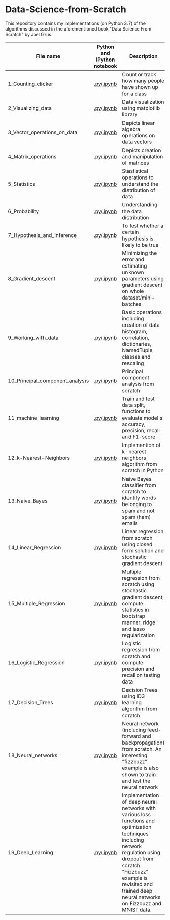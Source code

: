# Data-Science-from-Scratch
This repository contains my implementations (on Python 3.7) of the algorithms discussed in the aforementioned book "Data Science From Scratch" by Joel Grus.

| **File name** |**Python and IPython notebook**|**Description**| 
| ------------- | ----------------------------------|--------------| 
| 1_Counting_clicker |[.py](https://github.com/RuchikaVermaVaid/Data-Science-from-Scratch/blob/master/CountingClicker.py)/[.ipynb](https://github.com/RuchikaVermaVaid/Data-Science-from-Scratch/blob/master/CountingClicker.ipynb)|Count or track how many people have shown up for a class|
| 2_Visualizing_data | [.py](https://github.com/RuchikaVermaVaid/Data-Science-from-Scratch/blob/master/Visualizing_data.py)/[.ipynb](https://github.com/RuchikaVermaVaid/Data-Science-from-Scratch/blob/master/Visualizing_data.ipynb) | Data visualization using matplotlib library|
| 3_Vector_operations_on_data | [.py](https://github.com/RuchikaVermaVaid/Data-Science-from-Scratch/blob/master/Vector_operations_on_data.py)/[.ipynb](https://github.com/RuchikaVermaVaid/Data-Science-from-Scratch/blob/master/DataAsVectors.ipynb) |Depicts linear algebra operations on data vectors|
| 4_Matrix_operations | [.py](https://github.com/RuchikaVermaVaid/Data-Science-from-Scratch/blob/master/matrix_operations.py)/[.ipynb](https://github.com/RuchikaVermaVaid/Data-Science-from-Scratch/blob/master/Matrix_operations.ipynb) |Depicts creation and manipulation of matrices|
| 5_Statistics | [.py](https://github.com/RuchikaVermaVaid/Data-Science-from-Scratch/blob/master/Statistics.py)/[.ipynb](https://github.com/RuchikaVermaVaid/Data-Science-from-Scratch/blob/master/Statistics.ipynb)| Stastistical operations to understand the distribution of data|
| 6_Probability| [.py](https://github.com/ruchikavermavaid/Data-Science-from-Scratch-Python/blob/master/Probability.py)/[.ipynb](https://github.com/ruchikavermavaid/Data-Science-from-Scratch-Python/blob/master/Probability.ipynb)| Understanding the data distribution|
| 7_Hypothesis_and_Inference | [.py](https://github.com/ruchikavermavaid/Data-Science-from-Scratch-Python/blob/master/Hypothesis_and_Inference.py)/[.ipynb](https://github.com/ruchikavermavaid/Data-Science-from-Scratch-Python/blob/master/Hypothesis%20and%20inference.ipynb)|To test whether a certain hypothesis is likely to be true|
| 8_Gradient_descent |[.py](https://github.com/ruchikaverma-iitg/Data-Science-from-Scratch-Python/blob/master/gradient_descent.py)/[.ipynb](https://github.com/ruchikaverma-iitg/Data-Science-from-Scratch-Python/blob/master/gradient_descent.ipynb)| Minimizing the error and estimating unknown parameters using gradient descent on whole dataset/mini-batches|
| 9_Working_with_data |[.py](https://github.com/ruchikaverma-iitg/Data-Science-from-Scratch-Python/blob/master/working_with_data.py)/[.ipynb](https://github.com/ruchikaverma-iitg/Data-Science-from-Scratch-Python/blob/master/Working%20with%20data.ipynb)| Basic operations including creation of data histogram,  correlation, dictionaries, NamedTuple, classes and rescaling|
| 10_Principal_component_analysis |[.py](https://github.com/ruchikaverma-iitg/Data-Science-from-Scratch-Python/blob/master/pca.py)/[.ipynb](https://github.com/ruchikaverma-iitg/Data-Science-from-Scratch-Python/blob/master/pca.ipynb)| Principal component analysis from scratch|
| 11_machine_learning|[.py](https://github.com/ruchikaverma-iitg/Data-Science-from-Scratch-Python/blob/master/machine_learning.py)/[.ipynb](https://github.com/ruchikaverma-iitg/Data-Science-from-Scratch-Python/blob/master/machine_learning.ipynb)| Train and test data split, functions to evaluate model's accuracy, precision, recall and F1-score|
| 12_k-Nearest-Neighbors|[.py](https://github.com/ruchikaverma-iitg/Data-Science-from-Scratch-Python/blob/master/k-Nearest_Neighbors.py)/[.ipynb](https://github.com/ruchikaverma-iitg/Data-Science-from-Scratch-Python/blob/master/k-Nearest_Neighbors.ipynb)| Implemention of k-nearest neighbors algorithm from scratch in Python|
| 13_Naive_Bayes|[.py](https://github.com/ruchikaverma-iitg/Data-Science-from-Scratch-Python/blob/master/NaiveBayes.py)/[.ipynb](https://github.com/ruchikaverma-iitg/Data-Science-from-Scratch-Python/blob/master/Naive%20Bayes.ipynb)| Naive Bayes classifier from scratch to identify words belonging to spam and not spam (ham) emails|
| 14_Linear_Regression|[.py](https://github.com/ruchikaverma-iitg/Data-Science-from-Scratch-Python/blob/master/linear_regression.py)/[.ipynb](https://github.com/ruchikaverma-iitg/Data-Science-from-Scratch-Python/blob/master/linear_regression.ipynb)| Linear regression from scratch using closed form solution and stochastic gradient descent|
| 15_Multiple_Regression|[.py](https://github.com/ruchikaverma-iitg/Data-Science-from-Scratch-Python/blob/master/multiple_regression.py)/[.ipynb](https://github.com/ruchikaverma-iitg/Data-Science-from-Scratch-Python/blob/master/multiple_regression.ipynb)| Multiple regression from scratch using stochastic gradient descent, compute statistics in bootstrap manner, ridge and lasso regularization|
| 16_Logistic_Regression|[.py](https://github.com/ruchikaverma-iitg/Data-Science-from-Scratch-Python/blob/master/logistic_regression.py)/[.ipynb](https://github.com/ruchikaverma-iitg/Data-Science-from-Scratch-Python/blob/master/Logistic%20Regression.ipynb)| Logistic regression from scratch and compute precision and recall on testing data|
| 17_Decision_Trees|[.py](https://github.com/ruchikaverma-iitg/Data-Science-from-Scratch-Python/blob/master/Decision_Trees.py)/[.ipynb](https://github.com/ruchikaverma-iitg/Data-Science-from-Scratch-Python/blob/master/Decision_Trees.ipynb)| Decision Trees using ID3 learning algorithm from scratch|
| 18_Neural_networks|[.py](https://github.com/ruchikaverma-iitg/Data-Science-from-Scratch-Python/blob/master/Neural_networks.py)/[.ipynb](https://github.com/ruchikaverma-iitg/Data-Science-from-Scratch-Python/blob/master/Neural_networks.ipynb) | Neural network (including feed-forward and backpropagation) from scratch. An interesting "fizzbuzz" example is also shown to train and test the neural network|
| 19_Deep_Learning|[.py](https://github.com/ruchikaverma-iitg/Data-Science-from-Scratch-Python/blob/master/Deep_Learning.py)/[.ipynb](https://github.com/ruchikaverma-iitg/Data-Science-from-Scratch-Python/blob/master/Deep_Learning.ipynb) | Implementation of deep neural networks with various loss functions and optimization techniques including network regulation using dropout from scratch. "Fizzbuzz" example is revisited and trained deep neural networks on Fizzbuzz and MNIST data.|
